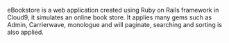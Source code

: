 eBookstore is a web application created using Ruby on Rails framework in Cloud9, it simulates an online book store.
It applies many gems such as Admin, Carrierwave, monologue and will paginate, searching and sorting is also applied.  

